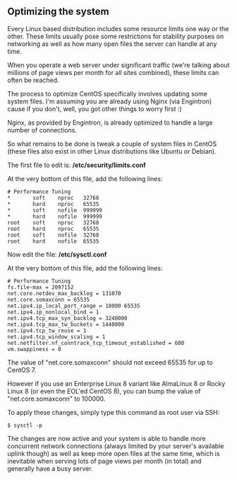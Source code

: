 ## Optimizing the system

Every Linux based distribution includes some resource limits one way or the other. These limits usually pose some restrictions for stability purposes on networking as well as how many open files the server can handle at any time.

When you operate a web server under significant traffic (we're talking about millions of page views per month for all sites combined), these limits can often be reached.

The process to optimize CentOS specifically involves updating some system files. I'm assuming you are already using Nginx (via Engintron) cause if you don't, well, you got other things to worry first :)

Nginx, as provided by Engintron, is already optimized to handle a large number of connections.

So what remains to be done is tweak a couple of system files in CentOS (these files also exist in other Linux distributions like Ubuntu or Debian).

The first file to edit is: **/etc/security/limits.conf**

At the very bottom of this file, add the following lines:

```
# Performance Tuning
*       soft    nproc   32768
*       hard    nproc   65535
*       soft    nofile  999999
*       hard    nofile  999999
root    soft    nproc   32768
root    hard    nproc   65535
root    soft    nofile  32768
root    hard    nofile  65535
```

Now edit the file: **/etc/sysctl.conf**

At the very bottom of this file, add the following lines:


```
# Performance Tuning
fs.file-max = 2097152
net.core.netdev_max_backlog = 131070
net.core.somaxconn = 65535
net.ipv4.ip_local_port_range = 10000 65535
net.ipv4.ip_nonlocal_bind = 1
net.ipv4.tcp_max_syn_backlog = 3240000
net.ipv4.tcp_max_tw_buckets = 1440000
net.ipv4.tcp_tw_reuse = 1
net.ipv4.tcp_window_scaling = 1
net.netfilter.nf_conntrack_tcp_timeout_established = 600
vm.swappiness = 0
```

The value of "net.core.somaxconn" should not exceed 65535 for up to CentOS 7.

However if you use an Enterprise Linux 8 variant like AlmaLinux 8 or Rocky Linux 8 (or even the EOL'ed CentOS 8), you can bump the value of "net.core.somaxconn" to 100000.

To apply these changes, simply type this command as root user via SSH:

```
$ sysctl -p
```

The changes are now active and your system is able to handle more concurrent network connections (always limited by your server's available uplink though) as well as keep more open files at the same time, which is inevitable when serving lots of page views per month (in total) and generally have a busy server.
